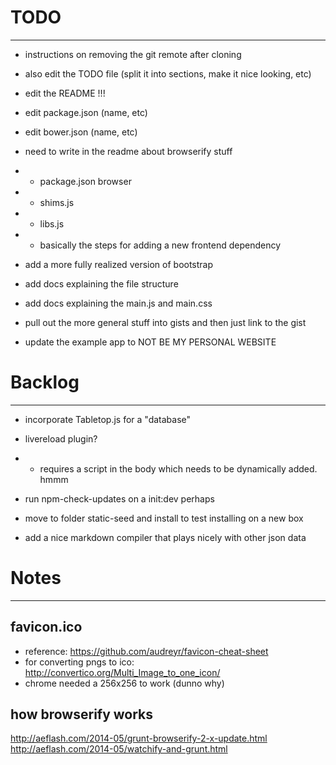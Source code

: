 # TODO
________

- instructions on removing the git remote after cloning

- also edit the TODO file (split it into sections, make it nice looking, etc)
- edit the README !!!
- edit package.json (name, etc)
- edit bower.json (name, etc)


- need to write in the readme about browserify stuff
- - package.json browser
- - shims.js
- - libs.js
- - basically the steps for adding a new frontend dependency

- add a more fully realized version of bootstrap

- add docs explaining the file structure

- add docs explaining the main.js and main.css

- pull out the more general stuff into gists and then just link to the gist

- update the example app to NOT BE MY PERSONAL WEBSITE


# Backlog
___________

- incorporate Tabletop.js for a "database"

- livereload plugin?
- - requires a script in the body which needs to be dynamically added. hmmm

- run npm-check-updates on a init:dev perhaps

- move to folder static-seed and install to test installing on a new box


- add a nice markdown compiler that plays nicely with other json data



# Notes
_________

## favicon.ico
- reference: https://github.com/audreyr/favicon-cheat-sheet
- for converting pngs to ico: http://convertico.org/Multi_Image_to_one_icon/
- chrome needed a 256x256 to work (dunno why)



## how browserify works
http://aeflash.com/2014-05/grunt-browserify-2-x-update.html
http://aeflash.com/2014-05/watchify-and-grunt.html












